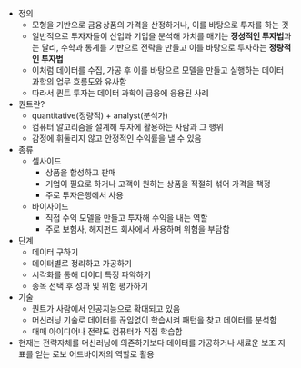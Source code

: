 - 정의
	- 모형을 기반으로 금융상품의 가격을 산정하거나, 이를 바탕으로 투자를 하는 것
	- 일반적으로 투자자들이 산업과 기업을 분석해 가치를 매기는 **정성적인 투자법**과는 달리, 수학과 통계를 기반으로 전략을 만들고 이를 바탕으로 투자하는 **정량적인 투자법**
	- 이처럼 데이터를 수집, 가공 후 이를 바탕으로 모델을 만들고 실행하는 데이터 과학의 업무 흐름도와 유사함
	- 따라서 퀀트 투자는 데이터 과학이 금융에 응용된 사례
- 퀀트란?
	- quantitative(정량적) + analyst(분석가)
	- 컴퓨터 알고리즘을 설계해 투자에 활용하는 사람과 그 행위
	- 감정에 휘둘리지 않고 안정적인 수익률을 낼 수 있음
- 종류
	- 셀사이드
		- 상품을 합성하고 판매
		- 기업이 필요로 하거나 고객이 원하는 상품을 적절히 섞어 가격을 책정
		- 주로 투자은행에서 사용
	- 바이사이드
		- 직접 수익 모델을 만들고 투자해 수익을 내는 역할
		- 주로 보험사, 헤지펀드 회사에서 사용하며 위험을 부담함
- 단계
	- 데이터 구하기
	- 데이터별로 정리하고 가공하기
	- 시각화를 통해 데이터 특징 파악하기
	- 종목 선택 후 성과 및 위험 평가하기
- 기술
	- 퀀트가 사람에서 인공지능으로 확대되고 있음
	- 머신러닝 기술로 데이터를 끊임없이 학습시켜 패턴을 찾고 데이터를 분석함
	- 매매 아이디어나 전략도 컴퓨터가 직접 학습함
- 현재는 전략자체를 머신러닝에 의존하기보다 데이터를 가공하거나 새료운 보조 지표를 얻는 로보 어드바이저의 역할로 활용